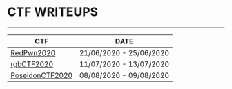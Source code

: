 # CTF WRITEUPS

---

| CTF | DATE |
| -----| ---------
| [RedPwn2020] | 21/06/2020 - 25/06/2020 |
| [rgbCTF2020] | 11/07/2020 - 13/07/2020 |
| [PoseidonCTF2020] | 08/08/2020 - 09/08/2020 |

[RedPwn2020]: <RedpwnCTF2020>
[rgbCTF2020]: <rgbCTF2020>
[PoseidonCTF2020]: <PoseidonCTF2020>
